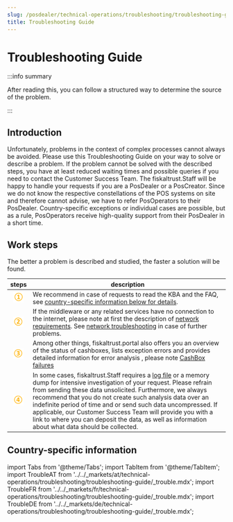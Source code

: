 ```yaml
---
slug: /posdealer/technical-operations/troubleshooting/troubleshooting-guide
title: Troubleshooting Guide
---
```


# Troubleshooting Guide

:::info summary

After reading this, you can follow a structured way to determine the source of the problem.

:::

## Introduction

Unfortunately, problems in the context of complex processes cannot always be avoided. Please use this Troubleshooting Guide on your way to solve or describe a problem. If the problem cannot be solved with the described steps, you have at least reduced waiting times and possible queries if you need to contact the Customer Success Team.
The fiskaltrust.Staff will be happy to handle your requests if you are a PosDealer or a PosCreator. Since we do not know the respective constellations of the POS systems on site and therefore cannot advise, we have to refer PosOperators to their PosDealer. Country-specific exceptions or individual cases are possible, but as a rule, PosOperators receive high-quality support from their PosDealer in a short time.

## Work steps

The better a problem is described and studied, the faster a solution will be found.

| steps | description                                                                                                                |
|:----------------------:|-------------------------------------------------------------------------------------------------------------------------------------|
|![Number 1](../../images/Numbers/circle-1o.png) |We recommend in case of requests to read the KBA and the FAQ, see [country-specific information below for details](./troubleshooting-guide.md#country-specific-information). |
|![Number 2](../../images/Numbers/circle-2o.png) |If the middleware or any related services have no connection to the internet, please note at first the description of [network requirements](../../technical-operations/middleware/network-requirements). See [network troubleshooting](../../technical-operations/troubleshooting/network-troubleshooting) in case of further problems.   |
|![Number 3](../../images/Numbers/circle-3o.png) |Among other things, fiskaltrust.portal also offers you an overview of the status of cashboxes, lists exception errors and provides detailed information for error analysis , please note [CashBox failures](../troubleshooting/cashbox-failures.md) |
|![Number 4](../../images/Numbers/circle-4o.png) |In some cases, fiskaltrust.Staff requires a [log file](../../technical-operations/middleware/logging) or a memory dump for intensive investigation of your request. Please refrain from sending these data unsolicited. Furthermore, we always recommend that you do not create such analysis data over an indefinite period of time and or send such data uncompressed. If applicable, our Customer Success Team will provide you with a link to where you can deposit the data, as well as information about what data should be collected. |


## Country-specific information

import Tabs from '@theme/Tabs';
import TabItem from '@theme/TabItem';
import TroubleAT from '../../_markets/at/technical-operations/troubleshooting/troubleshooting-guide/_trouble.mdx';
import TroubleFR from '../../_markets/fr/technical-operations/troubleshooting/troubleshooting-guide/_trouble.mdx';
import TroubleDE from '../../_markets/de/technical-operations/troubleshooting/troubleshooting-guide/_trouble.mdx';

<Tabs groupId="market">

  <TabItem value="AT" label="Austria">
    <TroubleAT />
  </TabItem>

  <TabItem value="FR" label="France">
    <TroubleFR />
  </TabItem>

  <TabItem value="DE" label="Germany">
    <TroubleDE />
  </TabItem>

</Tabs>